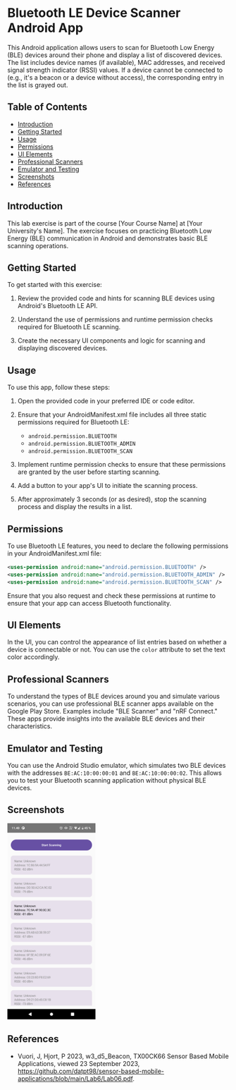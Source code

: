 # Bluetooth LE Device Scanner Android App

This Android application allows users to scan for Bluetooth Low Energy (BLE) devices around their phone and display a list of discovered devices. The list includes device names (if available), MAC addresses, and received signal strength indicator (RSSI) values. If a device cannot be connected to (e.g., it's a beacon or a device without access), the corresponding entry in the list is grayed out.

## Table of Contents

- [Introduction](#introduction)
- [Getting Started](#getting-started)
- [Usage](#usage)
- [Permissions](#permissions)
- [UI Elements](#ui-elements)
- [Professional Scanners](#professional-scanners)
- [Emulator and Testing](#emulator-and-testing)
- [Screenshots](#screenshots)
- [References](#references)

## Introduction

This lab exercise is part of the course [Your Course Name] at [Your University's Name]. The exercise focuses on practicing Bluetooth Low Energy (BLE) communication in Android and demonstrates basic BLE scanning operations.

## Getting Started

To get started with this exercise:

1. Review the provided code and hints for scanning BLE devices using Android's Bluetooth LE API.

2. Understand the use of permissions and runtime permission checks required for Bluetooth LE scanning.

3. Create the necessary UI components and logic for scanning and displaying discovered devices.

## Usage

To use this app, follow these steps:

1. Open the provided code in your preferred IDE or code editor.

2. Ensure that your AndroidManifest.xml file includes all three static permissions required for Bluetooth LE:
   - `android.permission.BLUETOOTH`
   - `android.permission.BLUETOOTH_ADMIN`
   - `android.permission.BLUETOOTH_SCAN`

3. Implement runtime permission checks to ensure that these permissions are granted by the user before starting scanning.

4. Add a button to your app's UI to initiate the scanning process.

5. After approximately 3 seconds (or as desired), stop the scanning process and display the results in a list.

## Permissions

To use Bluetooth LE features, you need to declare the following permissions in your AndroidManifest.xml file:

```xml
<uses-permission android:name="android.permission.BLUETOOTH" />
<uses-permission android:name="android.permission.BLUETOOTH_ADMIN" />
<uses-permission android:name="android.permission.BLUETOOTH_SCAN" />
```

Ensure that you also request and check these permissions at runtime to ensure that your app can access Bluetooth functionality.

## UI Elements
In the UI, you can control the appearance of list entries based on whether a device is connectable or not. You can use the `color` attribute to set the text color accordingly.

## Professional Scanners
To understand the types of BLE devices around you and simulate various scenarios, you can use professional BLE scanner apps available on the Google Play Store. Examples include "BLE Scanner" and "nRF Connect." These apps provide insights into the available BLE devices and their characteristics.

## Emulator and Testing
You can use the Android Studio emulator, which simulates two BLE devices with the addresses `BE:AC:10:00:00:01` and `BE:AC:10:00:00:02`. This allows you to test your Bluetooth scanning application without physical BLE devices.

## Screenshots

<div>
<img src="./screenshots/1.png" alt="1" width="200"/>
</div>

## References

- Vuori, J, Hjort, P 2023, w3_d5_Beacon, TX00CK66 Sensor Based Mobile Applications, viewed 23 September 2023, https://github.com/datpt98/sensor-based-mobile-applications/blob/main/Lab6/Lab06.pdf.
